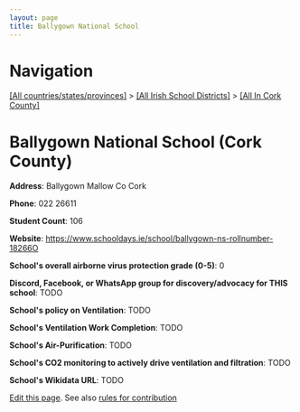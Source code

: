 ```yaml
---
layout: page
title: Ballygown National School
---
```

# Navigation

[[All countries/states/provinces]](../../..) > [[All Irish School Districts]](../..) > [[All In Cork County]](..)

# Ballygown National School (Cork County)

**Address**: Ballygown Mallow Co Cork

**Phone**: 022 26611

**Student Count**: 106

**Website**: <https://www.schooldays.ie/school/ballygown-ns-rollnumber-18266O>

**School's overall airborne virus protection grade (0-5)**: 0

**Discord, Facebook, or WhatsApp group for discovery/advocacy for THIS school**: TODO

**School's policy on Ventilation**: TODO

**School's Ventilation Work Completion**: TODO

**School's Air-Purification**: TODO

**School's CO2 monitoring to actively drive ventilation and filtration**: TODO

**School's Wikidata URL**: TODO


[Edit this page](https://github.com/ventilate-schools/Ireland/edit/main/./Cork_County/Ballygown_National_School.md). See also [rules for contribution](../../../contribution-rules/)
